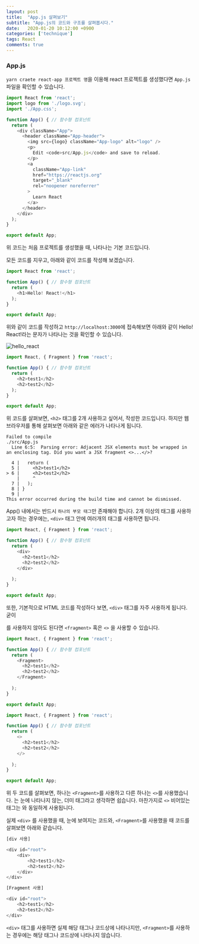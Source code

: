 ```yaml
---
layout: post
title:  "App.js 살펴보기"
subtitle: "App.js의 코드와 구조를 살펴봅시다."
date:   2020-01-20 10:12:00 +0900
categories: ['technique']
tags: React
comments: true
---
```



### App.js

`yarn craete react-app 프로젝트 명`을 이용해 react 프로젝트를 생성했다면 `App.js` 파일을 확인할 수 있습니다.


```javascript
import React from 'react';
import logo from './logo.svg';
import './App.css';

function App() { // 함수형 컴포넌트
  return (
    <div className="App">
      <header className="App-header">
        <img src={logo} className="App-logo" alt="logo" />
        <p>
          Edit <code>src/App.js</code> and save to reload.
        </p>
        <a
          className="App-link"
          href="https://reactjs.org"
          target="_blank"
          rel="noopener noreferrer"
        >
          Learn React
        </a>
      </header>
    </div>
  );
}

export default App;

```

위 코드는 처음 프로젝트를 생성했을 때, 나타나는 기본 코드입니다. 

모든 코드를 지우고, 아래와 같이 코드를 작성해 보겠습니다.


```javascript
import React from 'react';

function App() { // 함수형 컴포넌트
  return (
    <h1>Hello! React!</h1>
  );
}

export default App;

```

위와 같이 코드를 작성하고 `http://localhost:3000`에 접속해보면 아래와 같이 Hello! React!라는 문자가 나타나는 것을 확인할 수 있습니다.

![hello_react]()


```javascript
import React, { Fragment } from 'react';

function App() { // 함수형 컴포넌트
  return (
    <h2>test1</h2>
    <h2>test2</h2>
  );
}

export default App;

```

위 코드를 살펴보면, `<h2>` 태그를 2개 사용하고 싶어서, 작성한 코드입니다. 하지만 웹 브라우저를 통해 살펴보면 아래와 같은 에러가 나타나게 됩니다.


```shell
Failed to compile
./src/App.js
  Line 6:5:  Parsing error: Adjacent JSX elements must be wrapped in an enclosing tag. Did you want a JSX fragment <>...</>?

  4 |   return (
  5 |     <h2>test1</h2>
> 6 |     <h2>test2</h2>
    |     ^
  7 |   );
  8 | }
  9 | 
This error occurred during the build time and cannot be dismissed.
```


App() 내에서는 반드시 `하나의 부모 태그`만 존재해야 합니다. 2개 이상의 태그를 사용하고자 하는 경우에는, `<div>` 태그 안에 여러개의 태그를 사용하면 됩니다.

```javascript
import React, { Fragment } from 'react';

function App() { // 함수형 컴포넌트
  return (
    <div>
      <h2>test1</h2>
      <h2>test2</h2>
    </div>
    
  );
}

export default App;

```


또한, 기본적으로 HTML 코드를 작성하다 보면, `<div>` 태그를 자주 사용하게 됩니다. 굳이 <div>를 사용하지 않아도 된다면 `<fragment>` 혹은 `<>` 을 사용할 수 있습니다.


```javascript
import React, { Fragment } from 'react';

function App() { // 함수형 컴포넌트
  return (
    <Fragment>
      <h2>test1</h2>
      <h2>test2</h2>
    </Fragment>
    
  );
}

export default App;
```

```javascript
import React, { Fragment } from 'react';

function App() { // 함수형 컴포넌트
  return (
    <>
      <h2>test1</h2>
      <h2>test2</h2>
    </>
    
  );
}

export default App;

```

위 두 코드를 살펴보면, 하나는 `<Fragment>`를 사용하고 다른 하나는 `<>`를 사용했습니다. <Fragment> 는 눈에 나타나지 않는, 더미 태그라고 생각하면 쉽습니다. 마찬가지로 `<>` 비어있는 태그는 <Fragment>와 동일하게 사용됩니다.


실제 `<div>` 를 사용했을 때, 눈에 보여지는 코드와, `<Fragment>`를 사용했을 때 코드를 살펴보면 아래와 같습니다.


```javascript
[div 사용]

<div id="root">
	<div>
		<h2>test1</h2>
		<h2>test2</h2>
	</div>
</div>
```

```javascript
[Fragment 사용]

<div id="root">
	<h2>test1</h2>
	<h2>test2</h2>
</div>
```

`<div>` 태그를 사용하면 실제 해당 태그나 코드상에 나타나지만, `<Fragment>`를 사용하는 경우에는 해당 태그나 코드상에 나타나지 않습니다.

